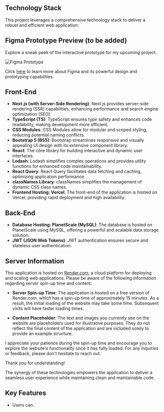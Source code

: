 ## Technology Stack

This project leverages a comprehensive technology stack to deliver a robust and efficient web application:

## Figma Prototype Preview (to be added)

Explore a sneak peek of the interactive prototype for my upcoming project.

![Figma Prototype](https://www.figma.com/)

Click [here](https://www.figma.com/) to learn more about Figma and its powerful design and prototyping capabilities.

## Front-End

- **Next.js (with Server-Side Rendering)**: Next.js provides server-side rendering (SSR) capabilities, enhancing performance and search engine optimization (SEO).
- **TypeScript (TS)**: TypeScript ensures type safety and enhances code readability, making development more efficient.
- **CSS Modules**: CSS Modules allow for modular and scoped styling, reducing potential naming conflicts.
- **Bootstrap 5 (BS5)**: Bootstrap streamlines responsive and visually appealing UI design with its extensive component library.
- **React**: The core library for building interactive and dynamic user interfaces.
- **Lodash**: Lodash simplifies complex operations and provides utility functions for enhanced code maintainability.
- **React Query**: React Query facilitates data fetching and caching, optimizing application performance.
- **classNames Library**: classNames simplifies the management of dynamic CSS class names.
- **Frontend Hosting: Vercel**: The front-end of the application is hosted on Vercel, providing rapid deployment and high availability.

## Back-End
- **Database Hosting: PlanetScale (MySQL)**: The database is hosted on PlanetScale using MySQL, offering a powerful and scalable data storage solution.
- **JWT (JSON Web Tokens)**: JWT authentication ensures secure and stateless user authentication.

## Server Information

This application is hosted on [Render.com](https://render.com), a cloud platform for deploying and scaling web applications. Please be aware of the following information regarding server spin-up time and content:

- **Server Spin-up Time**: The application is hosted on a free version of Render.com, which has a spin-up time of approximately 15 minutes. As a result, the initial loading of the website may take some time. Subsequent visits will have faster loading times.

- **Content Placeholder**: The text and images you currently see on the website are placeholders used for illustrative purposes. They do not reflect the final content of the application and are included solely to provide an example structure.

I appreciate your patience during the spin-up time and encourage you to explore the website's functionality once it has fully loaded. For any inquiries or feedback, please don't hesitate to reach out.

Thank you for understanding!

The synergy of these technologies empowers the application to deliver a seamless user experience while maintaining clean and maintainable code.

## Key Features

- Users can..
